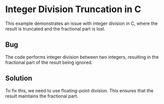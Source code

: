 # Integer Division Truncation in C

This example demonstrates an issue with integer division in C, where the result is truncated and the fractional part is lost.

## Bug

The code performs integer division between two integers, resulting in the fractional part of the result being ignored.

## Solution

To fix this, we need to use floating-point division. This ensures that the result maintains the fractional part.